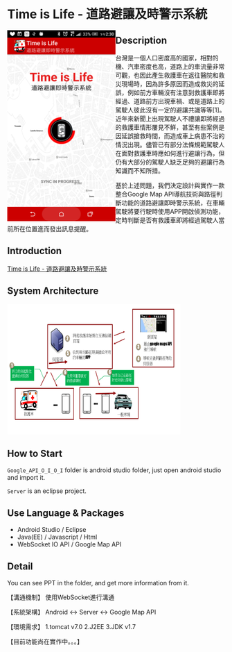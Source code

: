 
# Time is Life - 道路避讓及時警示系統
<img src="./IMG/01.png" height="440" width="250" align = "left">

## Description
台灣是一個人口密度高的國家，相對的機、汽車密度也高，道路上的車流量非常可觀，也因此產生救護車在返往醫院和救災現場時，因為許多原因而造成救災的延誤，例如前方車輛沒有注意到救護車即將經過、道路前方出現車禍、或是道路上的駕駛人彼此沒有一定的避讓共識等等[1]。近年來新聞上出現駕駛人不禮讓即將經過的救護車情形屢見不鮮，甚至有些案例是因延誤搶救時間，而造成車上病患不治的情況出現。儘管已有部分法條規範駕駛人在面對救護車時應如何進行避讓行為，但仍有大部分的駕駛人缺乏足夠的避讓行為知識而不知所措。

基於上述問題，我們決定設計與實作一款整合Google Map API導航技術與路徑判斷功能的道路避讓即時警示系統，在車輛駕駛將要行駛時使用APP開啟偵測功能，定時判斷是否有救護車即將經過駕駛人當前所在位置進而發出訊息提醒。

## Introduction
[Time is Life - 道路避讓及時警示系統](https://www.youtube.com/watch?v=iOwsqZYc7mw&feature=youtu.be)

## System Architecture
<img src="./IMG/05.png" height="300" width="400">

## How to Start
`Google_API_O_I_O_I` folder is android studio folder, just open android studio and import it.

`Server` is an eclipse project.

## Use Language & Packages
- Android Studio / Eclipse
- Java(EE) / Javascript / Html
- WebSocket IO API / Google Map API

## Detail
You can see PPT in the folder, and get more information from it.


【溝通機制】
使用WebSocket進行溝通

【系統架構】
Android <-> Server <-> Google Map API

【環境需求】
1.tomcat v7.0
2.J2EE
3.JDK v1.7

【目前功能尚在實作中。。。】

